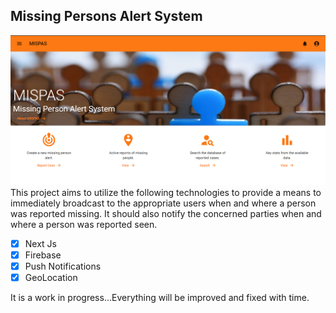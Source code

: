 ## Missing Persons Alert System

![MISPAS](./src/assets/homepage.PNG)
This project aims to utilize the following technologies to provide a means to immediately broadcast to the appropriate users when and where a person was reported missing. It should also notify the concerned parties when and where a person was reported seen.

- [x] Next Js
- [x] Firebase
- [x] Push Notifications
- [x] GeoLocation

It is a work in progress...Everything will be improved and fixed with time.
